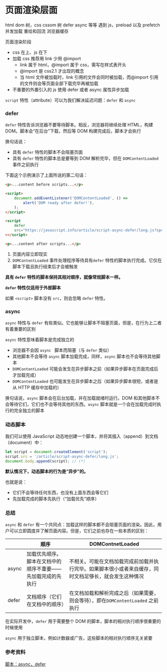 # 页面渲染层面

html dom 树，css cssom 树 defer async 等等 遇到 js，preload 以及 prefetch 并发加载
重绘和回流
浏览器缓存

页面渲染阶段

-   css 在上、js 在下
-   加载 css 推荐用 link 少用 @import
    -   link 属于 html，@import 属于 css，需写在样式表开头
    -   @import 是 css2.1 才出现的概念
    -   当 html 文件被加载时，link 引用的文件会同时被加载，而@import 引用的文件则会等页面全部下载完毕再被加载
-   不重要的外置引入的 js 使用 defer 或者 async 属性异步加载

`script` 特性（attribute）可以为我们解决延迟问题：`defer` 和 `async`

### defer

`defer` 特性告诉浏览器不要等待脚本。相反，浏览器将继续处理 HTML，构建 DOM。脚本会“在后台”下载，然后等 DOM 构建完成后，脚本才会执行

换句话说：

-   具有 `defer` 特性的脚本不会阻塞页面
-   具有 `defer` 特性的脚本总是要等到 DOM 解析完毕，但在 `DOMContentLoaded` 事件之前执行

下面这个示例演示了上面所说的第二句话：

```html
<p>...content before scripts...</p>

<script>
    document.addEventListener('DOMContentLoaded', () =>
        alert('DOM ready after defer!'),
    );
</script>

<script
    defer
    src="https://javascript.info/article/script-async-defer/long.js?speed=1"
></script>

<p>...content after scripts...</p>
```

1. 页面内容立即现实
2. `DOMContentLoaded` 事件处理程序等待具有`defer` 特性的脚本执行完成。它仅在脚本下载且执行结束后才会被触发

**具有 `defer` 特性的脚本保持其相对顺序，就像常规脚本一样。**

**`defer` 特性仅适用于外部脚本**

如果 `<script>` 脚本没有 `src`，则会忽略 `defer` 特性。

### async

`async` 特性与 `defer` 有些类似。它也能够让脚本不阻塞页面，但是，在行为上二者有着重要的区别

`async` 特性意味着脚本是完成独立的

-   浏览器不会因 `async ` 脚本而阻塞（与 `defer` 类似）
-   其他脚本不会等待 `async` 脚本加载完成，同样，`async` 脚本也不会等待其他脚本
-   `DOMContentLoaded` 可能会发生在异步脚本之前（如果异步脚本在页面完成后才加载完成）
-   `DOMContentLoaded` 也可能发生在异步脚本之后（如果异步脚本很短，或者是从 HTTP 缓存中加载的）

换句话说，`async` 脚本会在后台加载，并在加载就绪时运行。DOM 和其他脚本不会等待它们，它们也不会等待其他的东西。`async` 脚本就是一个会在加载完成时执行的完全独立的脚本

### 动态脚本

我们可以使用 JavaScript 动态地创建一个脚本，并将其插入（append）到文档（document）中：

```javascript
let script = document.createElement('script');
script.src = '/article/script-async-defer/long.js';
document.body.append(script); // (*)
```

**默认情况下，动态脚本的行为是“异步”的。**

也就是说：

-   它们不会等待任何东西，也没有上面东西会等它们
-   先加载完成的脚本先执行（“加载优先”顺序）

### 总结

`async` 和 `defer` 有一个共同点：加载这样的脚本都不会阻塞页面的渲染。因此，用户可以立即圆度并了解页面内容。但是，它们之前也存在一些本质的区别：

|       | 顺序                                                       | DOMContnetLoaded                                                                                       |
| ----- | ---------------------------------------------------------- | ------------------------------------------------------------------------------------------------------ |
| async | 加载优先顺序。脚本在文档中的顺序不重要——先加载完成的先执行 | 不相关。可能在文档加载完成前加载并执行完毕。如果脚本很小或者来自缓存，同时文档足够长，就会发生这种情况 |
| defer | 文档顺序（它们在文档中的顺序）                             | 在文档加载和解析完成之后（如果需要，则会等待），即在`DOMContentLoaded` 之前执行                        |

在实际开发中，`defer` 用于需要整个 DOM 的脚本，脚本的相对执行顺序很重要的时候使用

`async` 用于独立脚本，例如计数器或广告，这些脚本的相对执行顺序无关紧要

### 参考资料

[脚本：async，defer](https://zh.javascript.info/script-async-defer)
